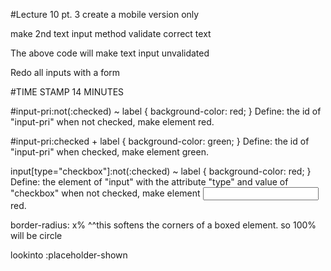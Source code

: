 #Lecture 10 pt. 3
create a mobile version only

make 2nd text input method validate correct text

<form novalidate>
</form>
The above code will make text input unvalidated

Redo all inputs with a form

#TIME STAMP 14 MINUTES

#input-pri:not(:checked) ~ label {
    background-color: red;
}
Define: the id of "input-pri" when not checked, make element <label> red.

#input-pri:checked + label {
    background-color: green;
}
Define: the id of "input-pri" when checked, make element <label> green.

input[type="checkbox"]:not(:checked) ~ label {
    background-color: red;
}
Define: the element of "input" with the attribute "type" and value of "checkbox" when not checked, make element <input> red.

border-radius: x%
^^this softens the corners of a boxed element. so 100% will be circle

lookinto :placeholder-shown